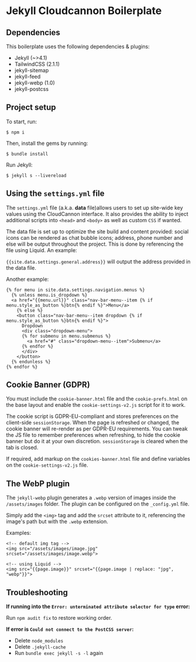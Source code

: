 # Jekyll Cloudcannon Boilerplate

## Dependencies

This boilerplate uses the following dependencies & plugins:

- Jekyll (~>4.1)
- TailwindCSS (2.1.1)
- jekyll-sitemap
- jekyll-feed
- jekyll-webp (1.0)
- jekyll-postcss
  
## Project setup

To start, run: 
```
$ npm i
```

Then, install the gems by running:
```
$ bundle install
```

Run Jekyll:
```
$ jekyll s --livereload
```

## Using the `settings.yml` file

The `settings.yml` file (a.k.a. **data** file)allows users to set up site-wide key values using the CloudCannon interface. It also provides the ability to inject additional scripts into `<head>` and `<body>` as well as custom `CSS` if wanted.

The data file is set up to optimize the site build and content provided: social icons can be rendered as chat bubble icons; address, phone number and else will be output throughout the project. This is done by referencing the file using Liquid. An example:

`{{site.data.settings.general.address}}` will output the address provided in the data file.

Another example:

```
{% for menu in site.data.settings.navigation.menus %}
  {% unless menu.is_dropdown %}
  <a href="{{menu.url}}" class="nav-bar-menu--item {% if menu.style_as_button %}btn{% endif %}">Menu</a>
    {% else %}
    <button class="nav-bar-menu--item dropdown {% if menu.style_as_button %}btn{% endif %}">
      Dropdown
      <div class="dropdown-menu">
      {% for submenu in menu.submenus %}
        <a href="#" class="dropdown-menu--item">Submenu</a>
      {% endfor %}
      </div>
    </button>
  {% endunless %}
{% endfor %}
```

## Cookie Banner (GDPR)

You must include the `cookie-banner.html` file and the `cookie-prefs.html` on the base layout and enable the `cookie-settings-v2.js` script for it to work.

The cookie script is GDPR-EU-compliant and stores preferences on the client-side `sessionStorage`. When the page is refreshed or changed, the cookie banner will re-render as per GDPR-EU requirements. You can tweak the JS file to remember preferences when refreshing, to hide the cookie banner but do it at your own discretion. `sessionStorage` is cleared when the tab is closed.

If required, add markup on the `cookies-banner.html` file and define variables on the `cookie-settings-v2.js` file.

## The WebP plugin

The `jekyll-webp` plugin generates a `.webp` version of images inside the `/assets/images` folder. The plugin can be configured on the `_config.yml` file.

Simply add the `<img>` tag and add the `srcset` attribute to it, referencing the image's path but with the `.webp` extension.

Examples: 
```
<!-- default img tag -->
<img src="/assets/images/image.jpg" srcset="/assets/images/image.webp">

<!-- using Liquid -->
<img src="{{page.image}}" srcset="{{page.image | replace: "jpg", "webp"}}">
```

## Troubleshooting

**If running into the `Error: unterminated attribute selector for type` error:**

Run `npm audit fix` to restore working order.

**If error is `Could not connect to the PostCSS server`:**

- Delete `node_modules`
- Delete `.jekyll-cache`
- Run `bundle exec jekyll -s -l` again